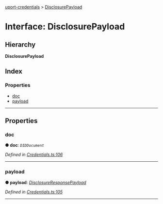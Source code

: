 [uport-credentials](../README.md) > [DisclosurePayload](../interfaces/disclosurepayload.md)

# Interface: DisclosurePayload

## Hierarchy

**DisclosurePayload**

## Index

### Properties

* [doc](disclosurepayload.md#doc)
* [payload](disclosurepayload.md#payload)

---

## Properties

<a id="doc"></a>

###  doc

**● doc**: *`DIDDocument`*

*Defined in [Credentials.ts:106](https://github.com/uport-project/uport-credentials/blob/c498e74/src/Credentials.ts#L106)*

___
<a id="payload"></a>

###  payload

**● payload**: *[DisclosureResponsePayload](disclosureresponsepayload.md)*

*Defined in [Credentials.ts:105](https://github.com/uport-project/uport-credentials/blob/c498e74/src/Credentials.ts#L105)*

___

